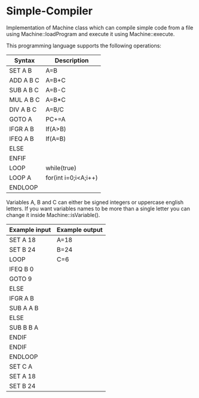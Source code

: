 # Simple-Compiler
 
Implementation of Machine class which can compile simple code from a file using Machine::loadProgram and execute it using Machine::execute.

This programming language supports the following operations:

| Syntax | Description |
| ----------- | ----------- |
SET A B | A=B
ADD A B C | A=B+C
SUB A B C | A=B-C
MUL A B C | A=B*C
DIV A B C | A=B/C
GOTO A | PC+=A
IFGR A B | If(A>B)
IFEQ A B | If(A=B)
ELSE |
ENFIF |
LOOP | while(true)
LOOP A | for(int i=0;i<A;i++)
ENDLOOP |

Variables A, B and C can either be signed integers or uppercase english letters. If you want variables names to be more than a single letter you can change it inside Machine::isVariable().

| Example input | Example output |
| ----------- | ----------- |
SET A 18 | A=18
SET B 24 | B=24
LOOP | C=6
IFEQ B 0 |
GOTO 9 |
ELSE |
IFGR A B |
SUB A A B |
ELSE |
SUB B B A |
ENDIF |
ENDIF |
ENDLOOP |
SET C A |
SET A 18 |
SET B 24 |
